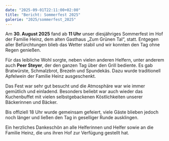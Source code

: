```yaml
---
date: "2025-09-01T22:11:00+02:00"
title: "Bericht: Sommerfest 2025"
galerie: "2025/sommerfest_2025"
---
```


Am **30. August 2025** fand ab **11 Uhr** unser diesjähriges Sommerfest im Hof der Familie Heinz, dem alten Gasthaus „Zum Grünen Tal“, statt. Entgegen aller Befürchtungen blieb das Wetter stabil und wir konnten den Tag ohne Regen genießen.

Für das leibliche Wohl sorgte, neben vielen anderen Helfern, unter anderem auch **Peer Steyer**, der den ganzen Tag über den Grill bediente. Es gab Bratwürste, Schmalzbrot, Brezeln und Spundekäs. Dazu wurde traditionell Apfelwein der Familie Heinz ausgeschenkt.

Das Fest war sehr gut besucht und die Atmosphäre war wie immer gemütlich und einladend. Besonders beliebt war auch wieder das Kuchenbuffet mit vielen selbstgebackenen Köstlichkeiten unserer Bäckerinnen und Bäcker.

Bis offiziell 18 Uhr wurde gemeinsam gefeiert, viele Gäste blieben jedoch noch länger und ließen den Tag in geselliger Runde ausklingen.

Ein herzliches Dankeschön an alle Helferinnen und Helfer sowie an die Familie Heinz, die uns ihren Hof zur Verfügung gestellt hat.